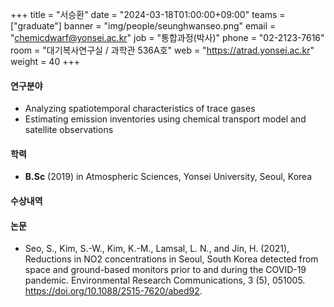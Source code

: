 +++
title = "서승환"
date = "2024-03-18T01:00:00+09:00"
teams = ["graduate"]
banner = "img/people/seunghwanseo.png"
email = "chemicdwarf@yonsei.ac.kr"
job = "통합과정(박사)"
phone = "02-2123-7616"
room = "대기복사연구실 / 과학관 536A호"
web = "https://atrad.yonsei.ac.kr"
weight = 40
+++

#### 연구분야
 + Analyzing spatiotemporal characteristics of trace gases
 + Estimating emission inventories using chemical transport model and satellite observations

#### 학력
 + **B.Sc** (2019) in Atmospheric Sciences, Yonsei University, Seoul, Korea

#### 수상내역

#### 논문
 + Seo, S., Kim, S.-W., Kim, K.-M., Lamsal, L. N., and Jin, H. (2021), Reductions in NO2 concentrations in Seoul, South Korea detected from space and ground-based monitors prior to and during the COVID-19 pandemic. Environmental Research Communications, 3 (5), 051005. https://doi.org/10.1088/2515-7620/abed92.
